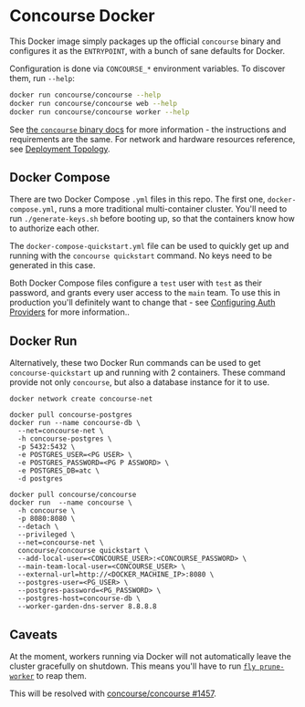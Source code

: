 # Concourse Docker

This Docker image simply packages up the official `concourse` binary and
configures it as the `ENTRYPOINT`, with a bunch of sane defaults for Docker.

Configuration is done via `CONCOURSE_*` environment variables. To discover
them, run `--help`:

```sh
docker run concourse/concourse --help
docker run concourse/concourse web --help
docker run concourse/concourse worker --help
```

See [the `concourse` binary docs](https://concourse-ci.org/install.html) for
more information - the instructions and requirements are the same. For network
and hardware resources reference, see [Deployment
Topology](https://concourse-ci.org/topology.html).


## Docker Compose

There are two Docker Compose `.yml` files in this repo. The first one,
`docker-compose.yml`, runs a more traditional multi-container cluster. You'll
need to run `./generate-keys.sh` before booting up, so that the containers know
how to authorize each other.

The `docker-compose-quickstart.yml` file can be used to quickly get up and
running with the `concourse quickstart` command. No keys need to be generated
in this case.

Both Docker Compose files configure a `test` user with `test` as their
password, and grants every user access to the `main` team. To use this in
production you'll definitely want to change that - see [Configuring Auth
Providers](https://concourse-ci.org/install.html#auth-config) for more
information..

## Docker Run

Alternatively, these two Docker Run commands can be used to get `concourse-quickstart` up and running with 2 containers.  These command provide not only `concourse`, but also a database instance for it to use. 

```
docker network create concourse-net
```

```
docker pull concourse-postgres
docker run --name concourse-db \
  --net=concourse-net \
  -h concourse-postgres \
  -p 5432:5432 \
  -e POSTGRES_USER=<PG USER> \
  -e POSTGRES_PASSWORD=<PG P ASSWORD> \
  -e POSTGRES_DB=atc \
  -d postgres
  ```

```
docker pull concourse/concourse
docker run  --name concourse \
  -h concourse \
  -p 8080:8080 \
  --detach \
  --privileged \
  --net=concourse-net \
  concourse/concourse quickstart \
  --add-local-user=<CONCOURSE_USER>:<CONCOURSE_PASSWORD> \
  --main-team-local-user=<CONCOURSE_USER> \
  --external-url=http://<DOCKER_MACHINE_IP>:8080 \
  --postgres-user=<PG_USER> \
  --postgres-password=<PG_PASSWORD> \
  --postgres-host=concourse-db \
  --worker-garden-dns-server 8.8.8.8
  ```

## Caveats

At the moment, workers running via Docker will not automatically leave the
cluster gracefully on shutdown. This means you'll have to run [`fly
prune-worker`](https://concourse-ci.org/administration.html#fly-prune-worker)
to reap them.

This will be resolved with [concourse/concourse
#1457](https://github.com/concourse/concourse/issues/1457).
